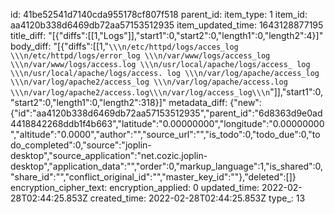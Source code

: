 id: 41be52541d7140cda955178cf807f518
parent_id: 
item_type: 1
item_id: aa4120b338d6469db72aa57153512935
item_updated_time: 1643128877195
title_diff: "[{\"diffs\":[[1,\"Logs\"]],\"start1\":0,\"start2\":0,\"length1\":0,\"length2\":4}]"
body_diff: "[{\"diffs\":[[1,\"```\\\n/etc/httpd/logs/acces_log \\\n/etc/httpd/logs/error_log \\\n/var/www/logs/access_log \\\n/var/www/logs/access.log \\\n/usr/local/apache/logs/access_ log \\\n/usr/local/apache/logs/access. log \\\n/var/log/apache/access_log \\\n/var/log/apache2/access_log \\\n/var/log/apache/access.log \\\n/var/log/apache2/access.log\\\n/var/log/access_log\\\n```\"]],\"start1\":0,\"start2\":0,\"length1\":0,\"length2\":318}]"
metadata_diff: {"new":{"id":"aa4120b338d6469db72aa57153512935","parent_id":"6d8363d9e0ad4418842268ddb1f4b663","latitude":"0.00000000","longitude":"0.00000000","altitude":"0.0000","author":"","source_url":"","is_todo":0,"todo_due":0,"todo_completed":0,"source":"joplin-desktop","source_application":"net.cozic.joplin-desktop","application_data":"","order":0,"markup_language":1,"is_shared":0,"share_id":"","conflict_original_id":"","master_key_id":""},"deleted":[]}
encryption_cipher_text: 
encryption_applied: 0
updated_time: 2022-02-28T02:44:25.853Z
created_time: 2022-02-28T02:44:25.853Z
type_: 13